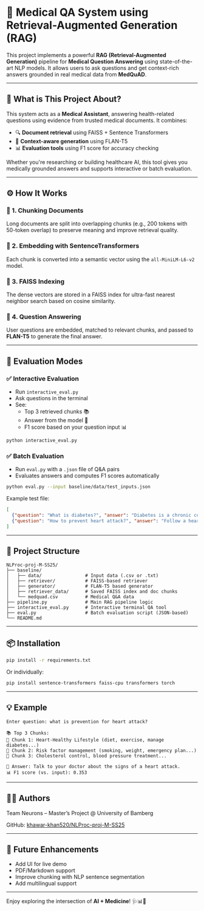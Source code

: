 # 🤖 Medical QA System using Retrieval-Augmented Generation (RAG)

This project implements a powerful **RAG (Retrieval-Augmented Generation)** pipeline for **Medical Question Answering** using state-of-the-art NLP models. It allows users to ask questions and get context-rich answers grounded in real medical data from **MedQuAD**.

---

## 🧠 What is This Project About?

This system acts as a **Medical Assistant**, answering health-related questions using evidence from trusted medical documents. It combines:

- 🔍 **Document retrieval** using FAISS + Sentence Transformers
- 🧾 **Context-aware generation** using FLAN-T5
- 📊 **Evaluation tools** using F1 score for accuracy checking

Whether you're researching or building healthcare AI, this tool gives you medically grounded answers and supports interactive or batch evaluation.

---

## ⚙️ How It Works

### 🔹 1. Chunking Documents

Long documents are split into overlapping chunks (e.g., 200 tokens with 50-token overlap) to preserve meaning and improve retrieval quality.

### 🔹 2. Embedding with SentenceTransformers

Each chunk is converted into a semantic vector using the `all-MiniLM-L6-v2` model.

### 🔹 3. FAISS Indexing

The dense vectors are stored in a FAISS index for ultra-fast nearest neighbor search based on cosine similarity.

### 🔹 4. Question Answering

User questions are embedded, matched to relevant chunks, and passed to **FLAN-T5** to generate the final answer.

---

## 🧪 Evaluation Modes

### ✅ Interactive Evaluation

- Run `interactive_eval.py`
- Ask questions in the terminal
- See:
  - Top 3 retrieved chunks 📚
  - Answer from the model 🤖
  - F1 score based on your question input 📊

```bash
python interactive_eval.py
```

### ✅ Batch Evaluation

- Run `eval.py` with a `.json` file of Q&A pairs
- Evaluates answers and computes F1 scores automatically

```bash
python eval.py --input baseline/data/test_inputs.json
```

Example test file:

```json
[
  {"question": "What is diabetes?", "answer": "Diabetes is a chronic condition..."},
  {"question": "How to prevent heart attack?", "answer": "Follow a heart-healthy lifestyle..."}
]
```

---

## 🧱 Project Structure

```
NLProc-proj-M-SS25/
├── baseline/
│   ├── data/                # Input data (.csv or .txt)
│   ├── retriever/           # FAISS-based retriever
│   ├── generator/           # FLAN-T5 based generator
│   ├── retriever_data/      # Saved FAISS index and doc chunks
│   └── medquad.csv          # Medical Q&A data
├── pipeline.py              # Main RAG pipeline logic
├── interactive_eval.py      # Interactive terminal QA tool
├── eval.py                  # Batch evaluation script (JSON-based)
└── README.md
```

---

## 📦 Installation

```bash
pip install -r requirements.txt
```

Or individually:

```bash
pip install sentence-transformers faiss-cpu transformers torch
```

---

## 💡 Example

```
Enter question: what is prevention for heart attack?

📚 Top 3 Chunks:
🔹 Chunk 1: Heart-Healthy Lifestyle (diet, exercise, manage diabetes...)
🔹 Chunk 2: Risk factor management (smoking, weight, emergency plan...)
🔹 Chunk 3: Cholesterol control, blood pressure treatment...

🤖 Answer: Talk to your doctor about the signs of a heart attack.
📊 F1 score (vs. input): 0.353
```

---

## 🧑‍💻 Authors

Team Neurons – Master’s Project @ University of Bamberg

GitHub: [khawar-khan520/NLProc-proj-M-SS25](https://github.com/khawar-khan520/NLProc-proj-M-SS25)

---

## 🚀 Future Enhancements

- Add UI for live demo
- PDF/Markdown support
- Improve chunking with NLP sentence segmentation
- Add multilingual support

---

Enjoy exploring the intersection of **AI + Medicine**! 🩺📊🤖


